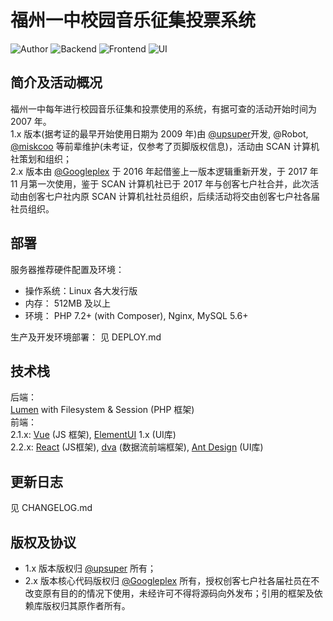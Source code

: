 # 福州一中校园音乐征集投票系统

![Author](https://img.shields.io/badge/Author-Googleplex-green.svg?style=for-the-badge "Author")
![Backend](https://img.shields.io/badge/Backend-Lumen-orange.svg?style=for-the-badge "Backend")
![Frontend](https://img.shields.io/badge/Frontend-React-blue.svg?style=for-the-badge "Author")
![UI](https://img.shields.io/badge/UI-Ant%20Design-blue.svg?style=for-the-badge "UI")

## 简介及活动概况

福州一中每年进行校园音乐征集和投票使用的系统，有据可查的活动开始时间为 2007 年。  
1.x 版本(据考证的最早开始使用日期为 2009 年)由 [@upsuper](mailto:quanxunzhen@gmail.com)开发, @Robot, [@miskcoo](https://blog.miskcoo.com/) 等前辈维护(未考证，仅参考了页脚版权信息)，活动由 SCAN 计算机社策划和组织；  
2.x 版本由 [@Googleplex](mailto:yyoung2001@gmail.com) 于 2016 年起借鉴上一版本逻辑重新开发，于 2017 年 11 月第一次使用，鉴于 SCAN 计算机社已于 2017 年与创客七户社合并，此次活动由创客七户社内原 SCAN 计算机社社员组织，后续活动将交由创客七户社各届社员组织。

## 部署

服务器推荐硬件配置及环境：
- 操作系统：Linux 各大发行版
- 内存： 512MB 及以上
- 环境： PHP 7.2+ (with Composer), Nginx, MySQL 5.6+

生产及开发环境部署：
见 DEPLOY.md

## 技术栈

后端：  
[Lumen](http://lumen.laravel.com/) with Filesystem & Session (PHP 框架)  
前端：  
2.1.x:
[Vue](http://cn.vuejs.org/) (JS 框架), [ElementUI](http://element.eleme.io/) 1.x (UI库)  
2.2.x:
[React](http://reactjs.org/) (JS框架),
[dva](http://dvajs.com/) (数据流前端框架),
[Ant Design](https://ant.design/) (UI库)


## 更新日志
见 CHANGELOG.md

## 版权及协议

- 1.x 版本版权归 [@upsuper](mailto:quanxunzhen@gmail.com) 所有；
- 2.x 版本核心代码版权归 [@Googleplex](mailto:yyoung2001@gmail.com) 所有，授权创客七户社各届社员在不改变原有目的的情况下使用，未经许可不得将源码向外发布；引用的框架及依赖库版权归其原作者所有。
